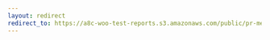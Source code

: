 ```yaml
---
layout: redirect
redirect_to: https://a8c-woo-test-reports.s3.amazonaws.com/public/pr-merge/44816/e2e/index.html
---
```

